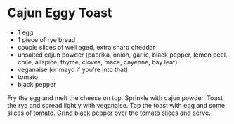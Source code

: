 Cajun Eggy Toast
================

- 1 egg
- 1 piece of rye bread
- couple slices of well aged, extra sharp cheddar
- unsalted cajun powder (paprika, onion, garlic, black pepper, lemon peel, chile, allspice, thyme, cloves, mace, cayenne, bay leaf)
- veganaise (or mayo if you're into that)
- tomato
- black pepper

Fry the egg and melt the cheese on top.  Sprinkle with cajun powder.  Toast the rye and spread lightly with veganaise.  Top the toast with egg and some slices of tomato.  Grind black pepper over the tomato slices and serve.
